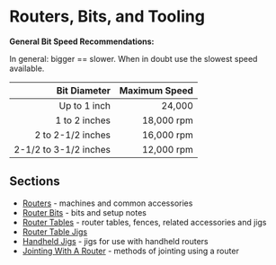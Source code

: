 # Routers, Bits, and Tooling

**General Bit Speed Recommendations:**

In general: bigger == slower. When in doubt use the slowest speed available.

| Bit Diameter | Maximum Speed |
|         ---: |          ---: |
| Up to 1 inch |        24,000 |
| 1 to 2 inches	| 18,000 rpm |
| 2 to 2-1/2 inches	| 16,000 rpm |
| 2-1/2 to 3-1/2 inches	| 12,000 rpm |

## Sections

* [Routers](routers.md) - machines and common accessories
* [Router Bits](router-bites.md) - bits and setup notes
* [Router Tables](router-tables.md) - router tables, fences, related accessories and jigs
* [Router Table Jigs](router-table-jigs.md)
* [Handheld Jigs](handheld-router-jigs.md) - jigs for use with handheld routers
* [Jointing With A Router](router-as-jointer.md) - methods of jointing using a router
